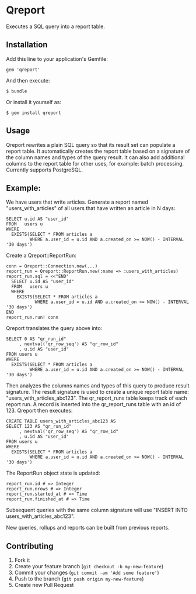 # Qreport

Executes a SQL query into a report table.

## Installation

Add this line to your application's Gemfile:

    gem 'qreport'

And then execute:

    $ bundle

Or install it yourself as:

    $ gem install qreport

## Usage

Qreport rewrites a plain SQL query so that its result set can populate a report table.
It automatically creates the report table based on a signature of the column names and types of the query result.
It can also add additional columns to the report table for other uses, for example: batch processing.
Currently supports PostgreSQL.

## Example:

We have users that write articles.
Generate a report named "users_with_articles" of all users that have written an article in N days:

    SELECT u.id AS "user_id"
    FROM   users u
    WHERE 
      EXISTS(SELECT * FROM articles a 
             WHERE a.user_id = u.id AND a.created_on >= NOW() - INTERVAL '30 days')

Create a Qreport::ReportRun:

    conn = Qreport::Connection.new(...)
    report_run = Qreport::ReportRun.new(:name => :users_with_articles)
    report_run.sql = <<"END"
      SELECT u.id AS "user_id"
      FROM   users u
      WHERE
        EXISTS(SELECT * FROM articles a
               WHERE a.user_id = u.id AND a.created_on >= NOW() - INTERVAL '30 days')
    END
    report_run.run! conn

Qreport translates the query above into:

    SELECT 0 AS "qr_run_id"
         , nextval('qr_row_seq') AS "qr_row_id"
         , u.id AS "user_id"
    FROM users u
    WHERE 
      EXISTS(SELECT * FROM articles a
             WHERE a.user_id = u.id AND a.created_on >= NOW() - INTERVAL '30 days')

Then analyzes the columns names and types of this query to produce result signature.
The result signature is used to create a unique report table name: "users_with_articles_abc123".
The qr_report_runs table keeps track of each report run.
A record is inserted into the qr_report_runs table with an id of 123.
Qreport then executes:

    CREATE TABLE users_with_articles_abc123 AS
    SELECT 123 AS "qr_run_id"
         , nextval('qr_row_seq') AS "qr_row_id"
         , u.id AS "user_id"
    FROM users u
    WHERE 
      EXISTS(SELECT * FROM articles a
             WHERE a.user_id = u.id AND a.created_on >= NOW() - INTERVAL '30 days')

The ReportRun object state is updated:

    report_run.id # => Integer
    report_run.nrows # => Integer
    report_run.started_at # => Time
    report_run.finished_at # => Time

Subsequent queries with the same column signature will use "INSERT INTO users_with_articles_abc123".

New queries, rollups and reports can be built from previous reports.

## Contributing

1. Fork it
2. Create your feature branch (`git checkout -b my-new-feature`)
3. Commit your changes (`git commit -am 'Add some feature'`)
4. Push to the branch (`git push origin my-new-feature`)
5. Create new Pull Request
